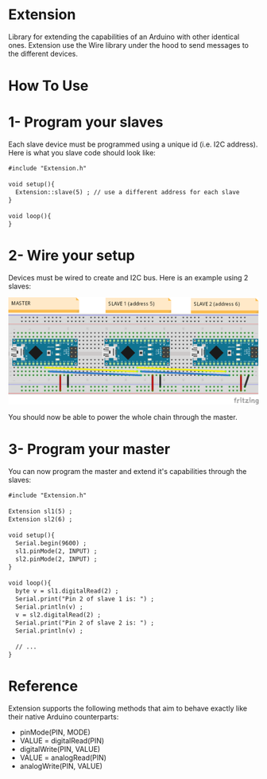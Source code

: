 # Extension
Library for extending the capabilities of an Arduino with other identical ones. 
Extension use the Wire library under the hood to send messages to the different devices.

# How To Use #

# 1- Program your slaves #
Each slave device must be programmed using a unique id (i.e. I2C address). Here is what you slave code should look like:

````
#include "Extension.h"

void setup(){
  Extension::slave(5) ; // use a different address for each slave
}

void loop(){  
}
````

# 2- Wire your setup
Devices must be wired to create and I2C bus. Here is an example using 2 slaves:

![](./examples/Extension.png)

You should now be able to power the whole chain through the master.

# 3- Program your master
You can now program the master and extend it's capabilities through the slaves:
````
#include "Extension.h"

Extension sl1(5) ;
Extension sl2(6) ;

void setup(){
  Serial.begin(9600) ;
  sl1.pinMode(2, INPUT) ;
  sl2.pinMode(2, INPUT) ;
}

void loop(){
  byte v = sl1.digitalRead(2) ;
  Serial.print("Pin 2 of slave 1 is: ") ;
  Serial.println(v) ;
  v = sl2.digitalRead(2) ;
  Serial.print("Pin 2 of slave 2 is: ") ;
  Serial.println(v) ;
  
  // ...
}
````

# Reference #
Extension supports the following methods that aim to behave exactly like their native Arduino counterparts:
- pinMode(PIN, MODE)
- VALUE = digitalRead(PIN)
- digitalWrite(PIN, VALUE)
- VALUE = analogRead(PIN)
- analogWrite(PIN, VALUE)
